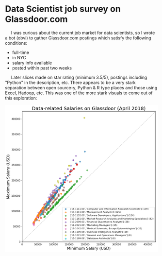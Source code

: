 # Data Scientist job survey on Glassdoor.com

&nbsp;&nbsp;&nbsp;&nbsp;&nbsp;I was curious about the current job market for data scientists, so I wrote a bot (obvi) to gather Glassdoor.com postings which satisfy the following conditions:

* full-time
* in NYC
* salary info available
* posted within past two weeks

&nbsp;&nbsp;&nbsp;&nbsp;&nbsp;Later slices made on star rating (minimum 3.5/5), postings including "Python" in the description, etc.  There appears to be a very stark separation between open source-y, Python & R type places and those using Excel, Hadoop, etc.  This was one of the more stark visuals to come out of this exploration:

![](assets/salaryscatter.png)
